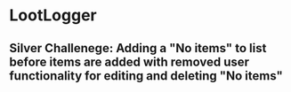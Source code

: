 # LootLogger
## Silver Challenege: Adding a "No items" to list before items are added with removed user functionality for editing and deleting "No items"
